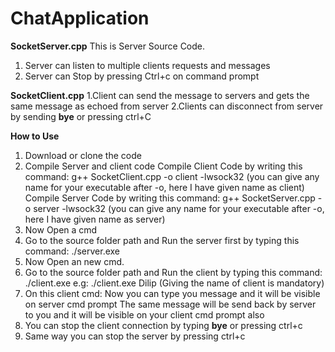 # ChatApplication
**SocketServer.cpp**
This is Server Source Code.
1. Server can listen to multiple clients requests and messages
2. Server can Stop by pressing Ctrl+c on command prompt

**SocketClient.cpp**
1.Client can send the message to servers and gets the same message as echoed from server
2.Clients can disconnect from server by sending **bye** or pressing ctrl+C

**How to Use**
1. Download or clone the code
2. Compile Server and client code
   Compile Client Code by writing this command: g++ SocketClient.cpp -o client -lwsock32  (you can give any name for your executable after -o, here I have given name as client)
   Compile Server Code by writing this command: g++ SocketServer.cpp -o server -lwsock32  (you can give any name for your executable after -o, here I have given name as server)
3. Now Open a cmd
4. Go to the source folder path and Run the server first by typing this command: ./server.exe
5. Now Open an new cmd.
6. Go to the source folder path and Run the client by typing this command: ./client.exe <any name of the client> e.g: ./client.exe Dilip
   (Giving the name of client is mandatory)
8. On this client cmd: Now you can type you message and it will be visible on server cmd prompt
   The same message will be send back by server to you and it will be visible on your client cmd prompt also
10. You can stop the client connection by typing **bye** or pressing ctrl+c
11. Same way you can stop the server by pressing ctrl+c

